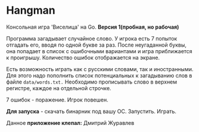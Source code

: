 # Hangman
Консольная игра 'Виселица' на Go. **Версия 1(пробная, но рабочая)**

Программа загадывает случайное слово. У игрока есть 7 попыток отгадать его, вводя по одной букве за раз. После неугаданной буквы, она попадает в список с ошибочными вариантами и игра приближается к проигрышу. Количество ошибок отображается на экране.

Есть возможность играть как с русскими словами, так и иностранными. Для этого надо пополнить список потенциальных к загадыванию слов в файле ```data/words.txt.``` Необходимо прописывать слово в верхнем регистре, каждое на отдельной строчке.

7 ошибок - поражение. Игрок повешен.

**Для запуска** - скачать бинарник под вашу OC. Запустить. Играть.

Данное **приложение клепал:** Дмитрий Журавлев
